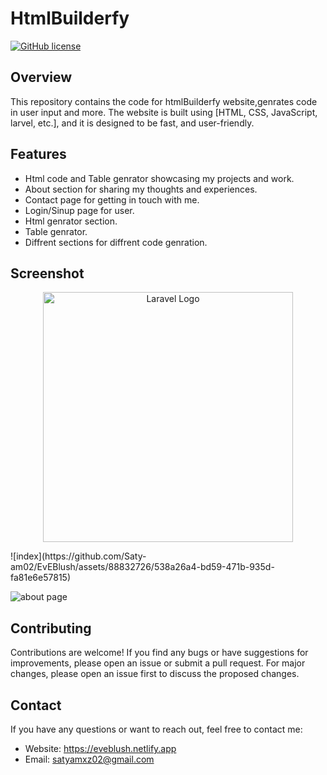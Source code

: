 # HtmlBuilderfy

[![GitHub license](https://img.shields.io/badge/license-MIT-blue.svg)](https://github.com/Saty-am02/eveblush.netlify.app/blob/main/LICENS)

## Overview

This repository contains the code for htmlBuilderfy website,genrates code in user input and more. The website is built using [HTML, CSS, JavaScript, larvel, etc.], and it is designed to be fast, and user-friendly.


## Features
- Html code  and  Table genrator  showcasing my projects and work.
- About section for sharing my thoughts and experiences.
- Contact page for getting in touch with me.
- Login/Sinup page for user.
- Html genrator section.
- Table genrator.
- Diffrent sections for diffrent code genration.
  
## Screenshot

<p align="center"><a href="https://laravel.com" target="_blank"><img src="https://raw.githubusercontent.com/laravel/art/master/logo-lockup/5%20SVG/2%20CMYK/1%20Full%20Color/laravel-logolockup-cmyk-red.svg" width="400" alt="Laravel Logo"></a></p>
![index](https://github.com/Saty-am02/EvEBlush/assets/88832726/538a26a4-bd59-471b-935d-fa81e6e57815)

![about page](https://github.com/Saty-am02/EvEBlush/assets/88832726/500f224c-0527-4304-a557-666b1bc883b8)


## Contributing

Contributions are welcome! If you find any bugs or have suggestions for improvements, please open an issue or submit a pull request. For major changes, please open an issue first to discuss the proposed changes.

## Contact

If you have any questions or want to reach out, feel free to contact me:

- Website: https://eveblush.netlify.app
- Email: satyamxz02@gmail.com
